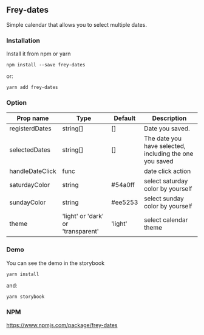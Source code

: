 ## Frey-dates

Simple calendar that allows you to select multiple dates.

### Installation

Install it from npm or yarn

```
npm install --save frey-dates
```

or:

```
yarn add frey-dates
```

### Option

| Prop name       | Type                               | Default | Description                                             |
| --------------- | ---------------------------------- | ------- | ------------------------------------------------------- |
| registerdDates  | string[]                           | []      | Date you saved.                                         |
| selectedDates   | string[]                           | []      | The date you have selected, including the one you saved |
| handleDateClick | func                               |         | date click action                                       |
| saturdayColor   | string                             | #54a0ff | select saturday color by yourself                       |
| sundayColor     | string                             | #ee5253 | select sunday color by yourself                         |
| theme           | 'light' or 'dark' or 'transparent' | 'light' | select calendar theme                                   |

### Demo

You can see the demo in the storybook

```
yarn install
```

and:

```
yarn storybook
```

### NPM

https://www.npmjs.com/package/frey-dates
